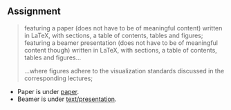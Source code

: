 ## Assignment
> featuring a paper (does not have to be of meaningful content) written in LaTeX, with sections, a table of contents, tables and figures;
> featuring a beamer presentation (does not have to be of meaningful content though) written in LaTeX, with sections, a table of contents, tables and figures...
> 
> ...where figures adhere to the visualization standards discussed in the corresponding lectures;

- Paper is under [paper](paper). 
- Beamer is under [text/presentation](text/presentation). 
